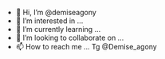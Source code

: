 - 👋 Hi, I’m @demiseagony
- 👀 I’m interested in ...
- 🌱 I’m currently learning ...
- 💞️ I’m looking to collaborate on ...
- 📫 How to reach me ... Tg @Demise_agony

<!---
demiseagony/demiseagony is a ✨ special ✨ repository because its `README.md` (this file) appears on your GitHub profile.
You can click the Preview link to take a look at your changes.
--->
